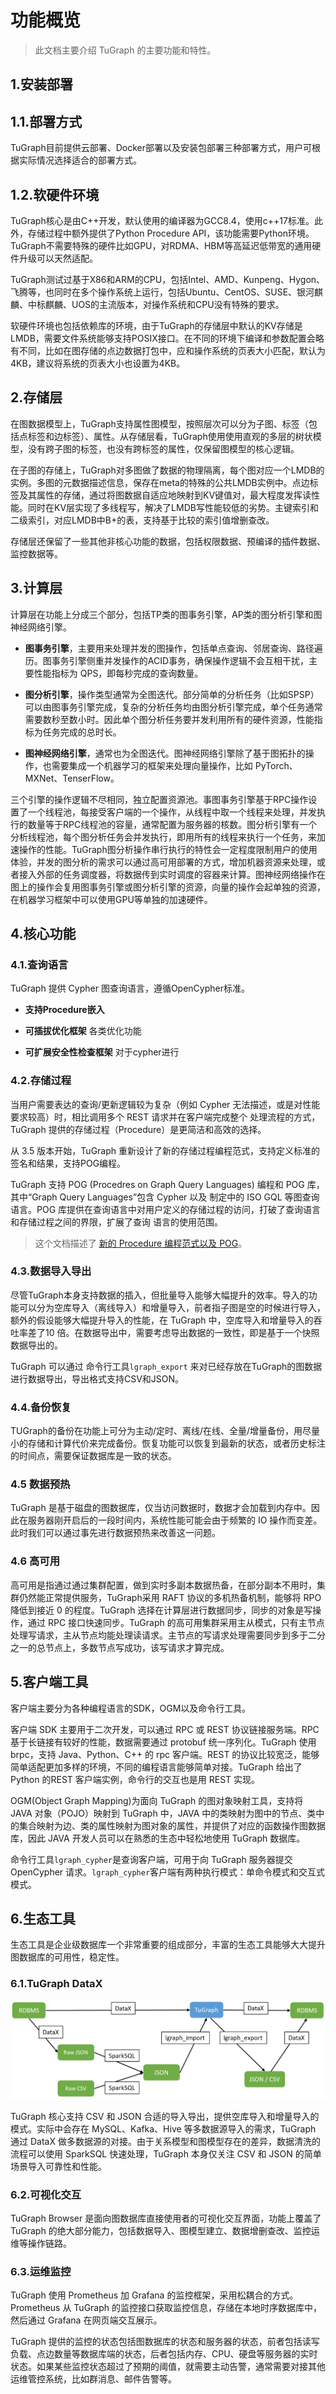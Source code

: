 # 功能概览

> 此文档主要介绍 TuGraph 的主要功能和特性。

## 1.安装部署

## 1.1.部署方式

TuGraph目前提供云部署、Docker部署以及安装包部署三种部署方式，用户可根据实际情况选择适合的部署方式。

## 1.2.软硬件环境

TuGraph核心是由C++开发，默认使用的编译器为GCC8.4，使用c++17标准。此外，存储过程中额外提供了Python Procedure API，该功能需要Python环境。TuGraph不需要特殊的硬件比如GPU，对RDMA、HBM等高延迟低带宽的通用硬件升级可以天然适配。

TuGraph测试过基于X86和ARM的CPU，包括Intel、AMD、Kunpeng、Hygon、飞腾等，也同时在多个操作系统上运行，包括Ubuntu、CentOS、SUSE、银河麒麟、中标麒麟、UOS的主流版本，对操作系统和CPU没有特殊的要求。

软硬件环境也包括依赖库的环境，由于TuGraph的存储层中默认的KV存储是LMDB，需要文件系统能够支持POSIX接口。在不同的环境下编译和参数配置会略有不同，比如在图存储的点边数据打包中，应和操作系统的页表大小匹配，默认为4KB，建议将系统的页表大小也设置为4KB。

## 2.存储层

在图数据模型上，TuGraph支持属性图模型，按照层次可以分为子图、标签（包括点标签和边标签）、属性。从存储层看，TuGraph使用使用直观的多层的树状模型，没有跨子图的标签，也没有跨标签的属性，仅保留图模型的核心逻辑。

在子图的存储上，TuGraph对多图做了数据的物理隔离，每个图对应一个LMDB的实例。多图的元数据描述信息，保存在meta的特殊的公共LMDB实例中。点边标签及其属性的存储，通过将图数据自适应地映射到KV键值对，最大程度发挥读性能。同时在KV层实现了多线程写，解决了LMDB写性能较低的劣势。主键索引和二级索引，对应LMDB中B+的表，支持基于比较的索引值增删查改。

存储层还保留了一些其他非核心功能的数据，包括权限数据、预编译的插件数据、监控数据等。

## 3.计算层

计算层在功能上分成三个部分，包括TP类的图事务引擎，AP类的图分析引擎和图神经网络引擎。

- __图事务引擎__，主要用来处理并发的图操作，包括单点查询、邻居查询、路径遍历。图事务引擎侧重并发操作的ACID事务，确保操作逻辑不会互相干扰，主要性能指标为 QPS，即每秒完成的查询数量。

- __图分析引擎__，操作类型通常为全图迭代。部分简单的分析任务（比如SPSP）可以由图事务引擎完成，复杂的分析任务均由图分析引擎完成，单个任务通常需要数秒至数小时。因此单个图分析任务要并发利用所有的硬件资源，性能指标为任务完成的总时长。

- __图神经网络引擎__，通常也为全图迭代。图神经网络引擎除了基于图拓扑的操作，也需要集成一个机器学习的框架来处理向量操作，比如 PyTorch、MXNet、TenserFlow。

三个引擎的操作逻辑不尽相同，独立配置资源池。事图事务引擎基于RPC操作设置了一个线程池，每接受客户端的一个操作，从线程中取一个线程来处理，并发执行的数量等于RPC线程池的容量，通常配置为服务器的核数。图分析引擎有一个分析线程池，每个图分析任务会并发执行，即用所有的线程来执行一个任务，来加速操作的性能。TuGraph图分析操作串行执行的特性会一定程度限制用户的使用体验，并发的图分析的需求可以通过高可用部署的方式，增加机器资源来处理，或者接入外部的任务调度器，将数据传到实时调度的容器来计算。图神经网络操作在图上的操作会复用图事务引擎或图分析引擎的资源，向量的操作会起单独的资源，在机器学习框架中可以使用GPU等单独的加速硬件。

## 4.核心功能

### 4.1.查询语言

TuGraph 提供 Cypher 图查询语言，遵循OpenCypher标准。
- __支持Procedure嵌入__

- __可插拔优化框架__ 各类优化功能

- __可扩展安全性检查框架__ 对于cypher进行

### 4.2.存储过程

当用户需要表达的查询/更新逻辑较为复杂（例如 Cypher 无法描述，或是对性能要求较高）时，相比调用多个 REST 请求并在客户端完成整个
处理流程的方式，TuGraph 提供的存储过程（Procedure）是更简洁和高效的选择。

从 3.5 版本开始，TuGraph 重新设计了新的存储过程编程范式，支持定义标准的签名和结果，支持POG编程。

TuGraph 支持 POG (Procedres on Graph Query Languages) 编程和 POG 库，其中“Graph Query Languages”包含 Cypher 以及
制定中的 ISO GQL 等图查询语言。POG 库提供在查询语言中对用户定义的存储过程的访问，打破了查询语言和存储过程之间的界限，扩展了查询
语言的使用范围。

> 这个文档描述了 [新的 Procedure 编程范式以及 POG](../9.olap&procedure/1.procedure/1.procedure.md)。

### 4.3.数据导入导出

尽管TuGraph本身支持数据的插入，但批量导入能够大幅提升的效率。导入的功能可以分为空库导入（离线导入）和增量导入，前者指子图是空的时候进行导入，额外的假设能够大幅提升导入的性能，在 TuGraph 中，空库导入和增量导入的吞吐率差了10 倍。在数据导出中，需要考虑导出数据的一致性，即是基于一个快照数据导出的。

TuGraph 可以通过 命令行工具`lgraph_export` 来对已经存放在TuGraph的图数据进行数据导出，导出格式支持CSV和JSON。

### 4.4.备份恢复

TUGraph的备份在功能上可分为主动/定时、离线/在线、全量/增量备份，用尽量小的存储和计算代价来完成备份。恢复功能可以恢复到最新的状态，或者历史标注的时间点，需要保证数据库是一致的状态。

### 4.5 数据预热

TuGraph 是基于磁盘的图数据库，仅当访问数据时，数据才会加载到内存中。因此在服务器刚开启后的一段时间内，系统性能可能会由于频繁的 IO 操作而变差。此时我们可以通过事先进行数据预热来改善这一问题。

### 4.6 高可用

高可用是指通过通过集群配置，做到实时多副本数据热备，在部分副本不用时，集群仍然能正常提供服务，TuGraph采用 RAFT 协议的多机热备机制，能够将 RPO 降低到接近 0 的程度。TuGraph 选择在计算层进行数据同步，同步的对象是写操作，通过 RPC 接口快速同步。TuGraph 的高可用集群采用主从模式，只有主节点处理写请求，主从节点均能处理读请求。主节点的写请求处理需要同步到多于二分之一的总节点上，多数节点写成功，该写请求才算完成。

## 5.客户端工具

客户端主要分为各种编程语言的SDK，OGM以及命令行工具。

客户端 SDK 主要用于二次开发，可以通过 RPC 或 REST 协议链接服务端。RPC 基于长链接有较好的性能，数据需要通过 protobuf 统一序列化。TuGraph 使用brpc，支持 Java、Python、C++ 的 rpc 客户端。REST 的协议比较宽泛，能够简单适配更加多样的环境，不同的编程语言能够简单对接。TuGraph 给出了 Python 的REST 客户端实例，命令行的交互也是用 REST 实现。

OGM(Object Graph Mapping)为面向 TuGraph 的图对象映射工具，支持将 JAVA 对象（POJO）映射到 TuGraph 中，JAVA 中的类映射为图中的节点、类中的集合映射为边、类的属性映射为图对象的属性，并提供了对应的函数操作图数据库，因此 JAVA 开发人员可以在熟悉的生态中轻松地使用 TuGraph 数据库。

命令行工具`lgraph_cypher`是查询客户端，可用于向 TuGraph 服务器提交 OpenCypher 请求。`lgraph_cypher`客户端有两种执行模式：单命令模式和交互式模式。


## 6.生态工具

生态工具是企业级数据库一个非常重要的组成部分，丰富的生态工具能够大大提升图数据库的可用性，稳定性。

### 6.1.TuGraph DataX

![导入导出](../../../images/tugraph-datax.png)

TuGraph 核心支持 CSV 和 JSON 合适的导入导出，提供空库导入和增量导入的模式。实际中会存在 MySQL、Kafka、Hive 等多数据源导入的需求，TuGraph 通过 DataX 做多数据源的对接。由于关系模型和图模型存在的差异，数据清洗的流程可以使用 SparkSQL 快速处理，TuGraph 本身仅关注 CSV 和 JSON 的简单场景导入可靠性和性能。

### 6.2.可视化交互

TuGraph Browser 是面向图数据库直接使用者的可视化交互界面，功能上覆盖了 TuGraph 的绝大部分能力，包括数据导入、图模型建立、数据增删查改、监控运维等操作链路。

### 6.3.运维监控

TuGraph 使用 Prometheus 加 Grafana 的监控框架，采用松耦合的方式。Prometheus 从 TuGraph 的监控接口获取监控信息，存储在本地时序数据库中，然后通过 Grafana 在网页端交互展示。

TuGraph 提供的监控的状态包括图数据库的状态和服务器的状态，前者包括读写负载、点边数量等数据库端的状态，后者包括内存、CPU、硬盘等服务器的实时状态。如果某些监控状态超过了预期的阈值，就需要主动告警，通常需要对接其他运维管控系统，比如群消息、邮件告警等。
